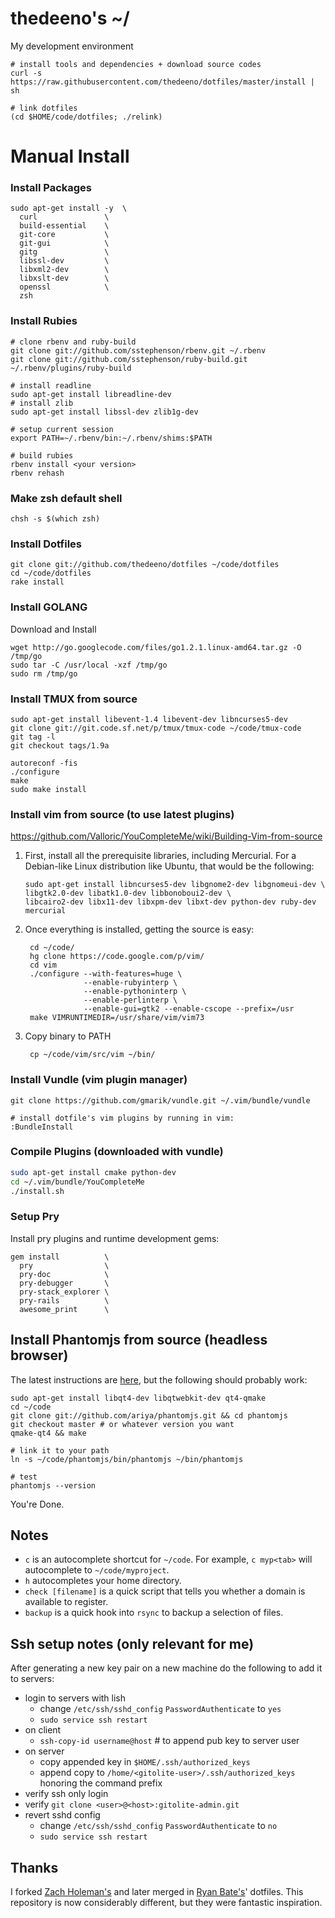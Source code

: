 # thedeeno's ~/
My development environment

```
# install tools and dependencies + download source codes
curl -s https://raw.githubusercontent.com/thedeeno/dotfiles/master/install | sh

# link dotfiles
(cd $HOME/code/dotfiles; ./relink)
```

# Manual Install

### Install Packages

    sudo apt-get install -y  \
      curl               \
      build-essential    \
      git-core           \
      git-gui            \
      gitg               \
      libssl-dev         \
      libxml2-dev        \
      libxslt-dev        \
      openssl            \
      zsh

### Install Rubies

    # clone rbenv and ruby-build
    git clone git://github.com/sstephenson/rbenv.git ~/.rbenv
    git clone git://github.com/sstephenson/ruby-build.git ~/.rbenv/plugins/ruby-build

    # install readline
    sudo apt-get install libreadline-dev
    # install zlib
    sudo apt-get install libssl-dev zlib1g-dev

    # setup current session
    export PATH=~/.rbenv/bin:~/.rbenv/shims:$PATH

    # build rubies
    rbenv install <your version>
    rbenv rehash

### Make zsh default shell

    chsh -s $(which zsh)

### Install Dotfiles

    git clone git://github.com/thedeeno/dotfiles ~/code/dotfiles 
    cd ~/code/dotfiles
    rake install

### Install GOLANG

Download and Install

    wget http://go.googlecode.com/files/go1.2.1.linux-amd64.tar.gz -O /tmp/go
    sudo tar -C /usr/local -xzf /tmp/go
    sudo rm /tmp/go

### Install TMUX from source

    sudo apt-get install libevent-1.4 libevent-dev libncurses5-dev
    git clone git://git.code.sf.net/p/tmux/tmux-code ~/code/tmux-code 
    git tag -l
    git checkout tags/1.9a

    autoreconf -fis
    ./configure
    make
    sudo make install


### Install vim from source (to use latest plugins)

https://github.com/Valloric/YouCompleteMe/wiki/Building-Vim-from-source

1.  First, install all the prerequisite libraries, including Mercurial. For a Debian-like Linux distribution like Ubuntu, that would be the following:

        sudo apt-get install libncurses5-dev libgnome2-dev libgnomeui-dev \
        libgtk2.0-dev libatk1.0-dev libbonoboui2-dev \
        libcairo2-dev libx11-dev libxpm-dev libxt-dev python-dev ruby-dev mercurial

2. Once everything is installed, getting the source is easy:

        cd ~/code/
        hg clone https://code.google.com/p/vim/
        cd vim
        ./configure --with-features=huge \
                    --enable-rubyinterp \
                    --enable-pythoninterp \
                    --enable-perlinterp \
                    --enable-gui=gtk2 --enable-cscope --prefix=/usr
        make VIMRUNTIMEDIR=/usr/share/vim/vim73

3. Copy binary to PATH

        cp ~/code/vim/src/vim ~/bin/

### Install Vundle (vim plugin manager)

    git clone https://github.com/gmarik/vundle.git ~/.vim/bundle/vundle

    # install dotfile's vim plugins by running in vim:
    :BundleInstall

### Compile Plugins (downloaded with vundle)
  
```sh
sudo apt-get install cmake python-dev
cd ~/.vim/bundle/YouCompleteMe
./install.sh
```

### Setup Pry
  
Install pry plugins and runtime development gems:

    gem install          \ 
      pry                \
      pry-doc            \
      pry-debugger       \
      pry-stack_explorer \
      pry-rails          \
      awesome_print      \

## Install Phantomjs from source (headless browser)

The latest instructions are [here](http://code.google.com/p/phantomjs/wiki/BuildInstructions), but the following should probably work:

    sudo apt-get install libqt4-dev libqtwebkit-dev qt4-qmake
    cd ~/code
    git clone git://github.com/ariya/phantomjs.git && cd phantomjs
    git checkout master # or whatever version you want
    qmake-qt4 && make

    # link it to your path
    ln -s ~/code/phantomjs/bin/phantomjs ~/bin/phantomjs

    # test
    phantomjs --version

You're Done.

## Notes
- `c` is an autocomplete shortcut for `~/code`. For example, 
  `c myp<tab>` will autocomplete to `~/code/myproject`.
- `h` autocompletes your home directory.
- `check [filename]` is a quick script that tells you whether a domain is
  available to register.
- `backup` is a quick hook into `rsync` to backup a selection of files.

## Ssh setup notes (only relevant for me)

After generating a new key pair on a new machine do the following to add
it to servers:

- login to servers with lish 
  - change `/etc/ssh/sshd_config` `PasswordAuthenticate` to `yes`
  - `sudo service ssh restart`
- on client
  - `ssh-copy-id username@host` # to append pub key to server user
- on server
  - copy appended key in `$HOME/.ssh/authorized_keys` 
  - append copy to `/home/<gitolite-user>/.ssh/authorized_keys` honoring the command prefix
- verify ssh only login
- verify `git clone <user>@<host>:gitolite-admin.git`
- revert sshd config
  - change `/etc/ssh/sshd_config` `PasswordAuthenticate` to `no`
  - `sudo service ssh restart`

## Thanks

I forked [Zach Holeman's](http://github.com/holman) and later merged in 
[Ryan Bate's](http://github.com/ryanb)' dotfiles. This repository is now
considerably different, but they were fantastic inspiration.
